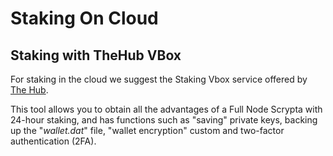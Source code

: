 # Staking On Cloud

## Staking with TheHub VBox

For staking in the cloud we suggest the Staking Vbox service offered by [The Hub](https://thehub.host/). 

This tool allows you to obtain all the advantages of a Full Node Scrypta with 24-hour staking, and has functions such as "saving" private keys, backing up the "*wallet.dat*" file, "wallet encryption" custom and two-factor authentication (2FA).